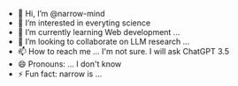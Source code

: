 - 👋 Hi, I’m @narrow-mind
- 👀 I’m interested in everyting science
- 🌱 I’m currently learning Web development ...
- 💞️ I’m looking to collaborate on LLM research  ...
- 📫 How to reach me ... I'm not sure. I will ask ChatGPT 3.5
- 😄 Pronouns: ... I don't know
- ⚡ Fun fact: narrow is ...

<!---
narrow-mind/narrow-mind is a ✨ special ✨ repository because its `README.md` (this file) appears on your GitHub profile.
You can click the Preview link to take a look at your changes.
--->
